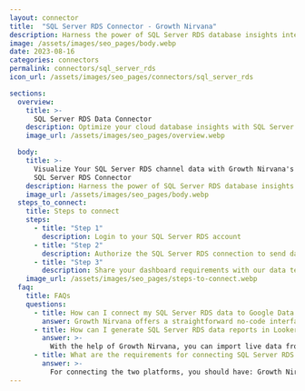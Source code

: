 ```yaml
---
layout: connector
title:  "SQL Server RDS Connector - Growth Nirvana"
description: Harness the power of SQL Server RDS database insights integrated into Looker Studio for strategic data management decisions.
image: /assets/images/seo_pages/body.webp
date: 2023-08-16
categories: connectors
permalink: connectors/sql_server_rds
icon_url: /assets/images/seo_pages/connectors/sql_server_rds

sections:
  overview:
    title: >-
      SQL Server RDS Data Connector
    description: Optimize your cloud database insights with SQL Server RDS integration. Seamlessly merge SQL Server RDS database data with Looker Studio's analytical capabilities, unlocking insights that drive database performance strategies, data optimization, and operational excellence.
    image_url: /assets/images/seo_pages/overview.webp

  body:
    title: >-
      Visualize Your SQL Server RDS channel data with Growth Nirvana's
      SQL Server RDS Connector
    description: Harness the power of SQL Server RDS database insights integrated into Looker Studio for strategic data management decisions.
    image_url: /assets/images/seo_pages/body.webp
  steps_to_connect:
    title: Steps to connect
    steps:
      - title: "Step 1"
        description: Login to your SQL Server RDS account
      - title: "Step 2"
        description: Authorize the SQL Server RDS connection to send data to Growth Nirvana
      - title: "Step 3"
        description: Share your dashboard requirements with our data team. We will build the report for you.
    image_url: /assets/images/seo_pages/steps-to-connect.webp
  faq:
    title: FAQs
    questions:
      - title: How can I connect my SQL Server RDS data to Google Data Studio/Looker Studio?
        answer: Growth Nirvana offers a straightforward no-code interface to connect to SQL Server RDS data sources.
      - title: How can I generate SQL Server RDS data reports in Looker Studio?
        answer: >-
          With the help of Growth Nirvana, you can import live data from SQL Server RDS into Looker Studio. These data can be viewed in charts, tables, and dashboards to generate branded reports that can be shared instantly.
      - title: What are the requirements for connecting SQL Server RDS and Looker Studio?
        answer: >-
          For connecting the two platforms, you should have: Growth Nirvana Account and SQL Server RDS Ads Account
---
```


